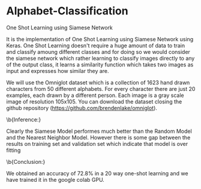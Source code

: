 # Alphabet-Classification
One Shot Learning using Siamese Network

It is the implementation of One Shot Learning using Siamese Network using Keras. One Shot Learning doesn't require a huge amount of data to train and classify amoung different classes and for doing so we would consider the siamese network which rather learning to classify images directly to any of the output class, it learns a similarity function which takes two images as input and expresses how similar they are.

We will use the Omniglot dataset which is a collection of 1623 hand drawn characters from 50 different alphabets. For every character there are just 20 examples, each drawn by a different person. Each image is a gray scale image of resolution 105x105.
You can download the dataset closing the github repository (https://github.com/brendenlake/omniglot).

\b{Inference:}

Clearly the Siamese Model performes much better than the Random Model and the Nearest Neighbor Model. However there is some gap between the results on training set and validation set which indicate that model is over fitting

\b{Conclusion:}

We obtained an accuracy of 72.8% in a 20 way one-shot learning and we have trained it in the google colab GPU.
